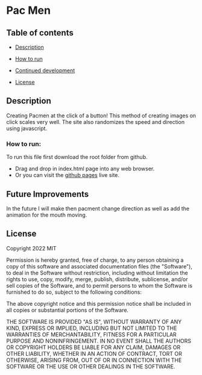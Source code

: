 # Pac Men


## Table of contents

  - [Description](#description)
  - [How to run](#how-to-run)
  - [Continued development](#continued-development)
  
  - [License](#license)
 

## Description

Creating Pacmen at the click of a button! This method of creating images on click scales very well. The site also randomizes the speed and direction using javascript.


### How to run:
To run this file first download the root folder from github. 
 - Drag and drop in index.html page into any web browser. 
 - Or you can visit the [github pages](https://emday4prez.github.io/PacMen/) live site.

## Future Improvements
In the future I will make then pacment change direction as well as add the animation for the mouth moving.

## License
Copyright 2022 MIT

Permission is hereby granted, free of charge, to any person obtaining a copy of this software and associated documentation files (the "Software"), to deal in the Software without restriction, including without limitation the rights to use, copy, modify, merge, publish, distribute, sublicense, and/or sell copies of the Software, and to permit persons to whom the Software is furnished to do so, subject to the following conditions:

The above copyright notice and this permission notice shall be included in all copies or substantial portions of the Software.

THE SOFTWARE IS PROVIDED "AS IS", WITHOUT WARRANTY OF ANY KIND, EXPRESS OR IMPLIED, INCLUDING BUT NOT LIMITED TO THE WARRANTIES OF MERCHANTABILITY, FITNESS FOR A PARTICULAR PURPOSE AND NONINFRINGEMENT. IN NO EVENT SHALL THE AUTHORS OR COPYRIGHT HOLDERS BE LIABLE FOR ANY CLAIM, DAMAGES OR OTHER LIABILITY, WHETHER IN AN ACTION OF CONTRACT, TORT OR OTHERWISE, ARISING FROM, OUT OF OR IN CONNECTION WITH THE SOFTWARE OR THE USE OR OTHER DEALINGS IN THE SOFTWARE.

